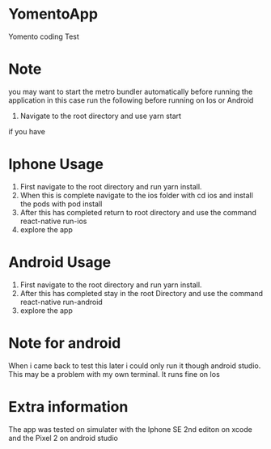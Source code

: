 # YomentoApp
Yomento coding Test

# Note 

you may want to start the metro bundler automatically before running the application in this case run the following before running on Ios or Android

1. Navigate to the root directory and use yarn start

if you have 

# Iphone Usage 

1. First navigate to the root directory and run yarn install.
2. When this is complete navigate to the ios folder with cd ios and install the pods with pod install 
3. After this has completed return to root directory and use the command react-native run-ios 
4. explore the app 


# Android Usage 

1. First navigate to the root directory and run yarn install.
2. After this has completed stay in the root Directory and use the command react-native run-android
3. explore the app 

# Note for android

When i came back to test this later i could only run it though android studio. This may be a problem with my own terminal. It runs fine on Ios

# Extra information

The app was tested on simulater with the Iphone SE 2nd editon on xcode and the Pixel 2 on android studio 


